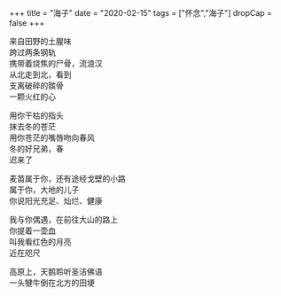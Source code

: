 +++
title = "海子"
date = "2020-02-15"
tags = ["怀念","海子"]
dropCap = false
+++

来自田野的土腥味<br>
跨过两条钢轨<br>
携带着烧焦的尸骨，流浪汉<br>
从北走到北，看到<br>
支离破碎的髌骨<br>
一颗火红的心<br>

用你干枯的指头<br>
抹去冬的苍茫<br>
用你苍茫的嘴唇吻向春风<br>
冬的好兄弟，春<br>
迟来了<br>

麦苗属于你，还有途经戈壁的小路<br>
属于你，大地的儿子<br>
你说阳光充足、灿烂、健康<br>

我与你偶遇，在前往大山的路上<br>
你提着一壶血<br>
叫我看红色的月亮<br>
近在咫尺<br>

高原上，天鹅聆听圣洁佛语<br>一头犍牛倒在北方的田埂<br>
